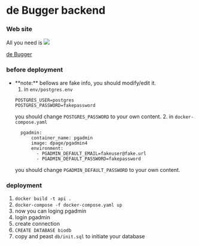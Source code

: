 # de Bugger backend
### Web site
  All you need is 
  ![](https://i.imgur.com/ro2N4hy.png)
  
  [de Bugger](https://debugger.vercel.app/) 
  
### before deployment 
* \*\*note:\*\* 
  bellows are fake info, you should modify/edit it.
  1. in `env/postgres.env`
  ```bash=
  POSTGRES_USER=postgres
  POSTGRES_PASSWORD=fakepassword
  ```
  you should change `POSTGRES_PASSWORD` to your own content.
  2. in `docker-compose.yaml`
  ```bash=
    pgadmin:
        container_name: pgadmin
        image: dpage/pgadmin4
        environment:
          - PGADMIN_DEFAULT_EMAIL=fakeuser@fake.url
          - PGADMIN_DEFAULT_PASSWORD=fakepassword
  ```
  you should change `PGADMIN_DEFAULT_PASSWORD` to your own content.
  
### deployment
1. `docker build -t api .`
2. `docker-compose -f docker-compose.yaml up`
3. now you can loging pgadmin 
  1. login pgadmin
  2. create connection
  3. `CREATE DATABASE biodb`
  4. copy and peast `db/init.sql` to initiate your database 

